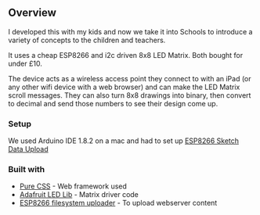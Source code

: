 ## Overview

I developed this with my kids and now we take it into Schools to introduce a
variety of concepts to the children and teachers.

It uses a cheap ESP8266 and i2c driven 8x8 LED Matrix. Both bought for under
£10.

The device acts as a wireless access point they connect to with an iPad (or any
other wifi device with a web browser) and can make the LED Matrix scroll
messages. They can also turn 8x8 drawings into binary, then convert to decimal
and send those numbers to see their design come up.

### Setup

We used Arduino IDE 1.8.2 on a mac and had to set up [ESP8266 Sketch Data Upload](https://github.com/esp8266/arduino-esp8266fs-plugin/releases/latest)

### Built with

* [Pure CSS](https://purecss.io) - Web framework used
* [Adafruit LED Lib](https://github.com/adafruit/Adafruit_LED_Backpack) -
  Matrix driver code 
* [ESP8266 filesystem uploader](https://github.com/esp8266/arduino-esp8266fs-plugin) - To upload webserver content
